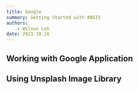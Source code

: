 ```yaml
---
title: Google
summary: Getting Started with ANSIS
authors:
    - Wilson Loh
date: 2021-10-26
---
```


## Working with Google Application

## Using Unsplash Image Library

